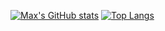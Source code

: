 [![Max's GitHub stats](https://github-readme-stats.vercel.app/api?username=maxbernard3&count_private=true&theme=tokyonight&show_icons=true)](https://github.com/anuraghazra/github-readme-stats)
[![Top Langs](https://github-readme-stats.vercel.app/api/top-langs/?username=maxbernard3&exclude_repo=Unity-Tonk-Game&count_private=true&theme=tokyonight)](https://github.com/anuraghazra/github-readme-stats)
